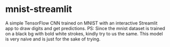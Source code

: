 # mnist-streamlit
A simple TensorFlow CNN trained on MNIST with an interactive Streamlit app to draw digits and get predictions.
PS: Since the mnist dataset is trained on a black bg with bold white strokes, kindly try to us the same. This model is very naive and is just for the sake of trying.

